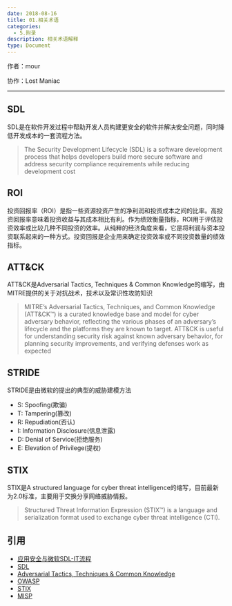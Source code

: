 ```yaml
---
date: 2018-08-16
title: 01.相关术语
categories:
  - 5.附录
description: 相关术语解释
type: Document
---
```


作者：mour

协作：Lost Maniac

---

## SDL

SDL是在软件开发过程中帮助开发人员构建更安全的软件并解决安全问题，同时降低开发成本的一套流程方法。

> The Security Development Lifecycle (SDL) is a software development process that helps developers build more secure software and address security compliance requirements while reducing development cost

## ROI

投资回报率（ROI）是指一些资源投资产生的净利润和投资成本之间的比率。高投资回报率意味着投资收益与其成本相比有利。作为绩效衡量指标，ROI用于评估投资效率或比较几种不同投资的效率。从纯粹的经济角度来看，它是将利润与资本投资联系起来的一种方式。投资回报是企业用来确定投资效率或不同投资数量的绩效指标。

## ATT&CK

ATT&CK是Adversarial Tactics, Techniques & Common Knowledge的缩写，由MITRE提供的关于对抗战术，技术以及常识性攻防知识

> MITRE’s Adversarial Tactics, Techniques, and Common Knowledge (ATT&CK™) is a curated knowledge base and model for cyber adversary behavior, reflecting the various phases of an adversary’s lifecycle and the platforms they are known to target. ATT&CK is useful for understanding security risk against known adversary behavior, for planning security improvements, and verifying defenses work as expected

## STRIDE
STRIDE是由微软的提出的典型的威胁建模方法
* S: Spoofing(欺骗)
* T: Tampering(篡改)
* R: Repudiation(否认)
* I: Information Disclosure(信息泄露)
* D: Denial of Service(拒绝服务)
* E: Elevation of Privilege(提权)

## STIX

STIX是A structured language for cyber threat intelligence的缩写，目前最新为2.0标准，主要用于交换分享网络威胁情报。

> Structured Threat Information Expression (STIX™) is a language and serialization format used to exchange cyber threat intelligence (CTI).

## 引用

* [应用安全与微软SDL-IT流程](https://blogs.technet.microsoft.com/gcrsec/2008/09/22/sdl-it/)
* [SDL](https://www.microsoft.com/en-us/sdl)
* [Adversarial Tactics, Techniques & Common Knowledge](https://attack.mitre.org/wiki/Main_Page)
* [OWASP](https://www.owasp.org/)
* [STIX](https://oasis-open.github.io/)
* [MISP](http://www.misp-project.org/)